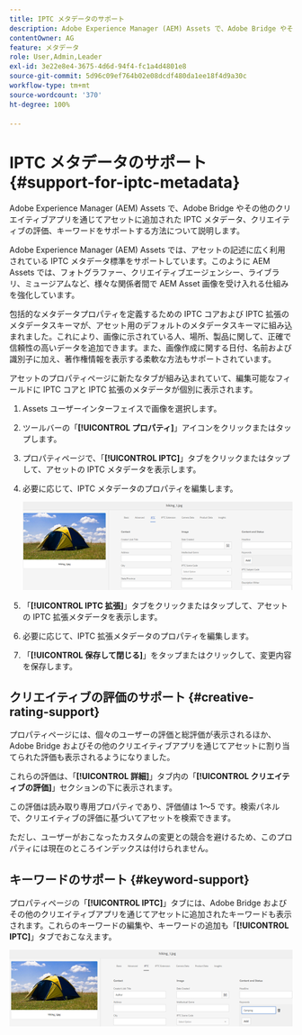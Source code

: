 ```yaml
---
title: IPTC メタデータのサポート
description: Adobe Experience Manager (AEM) Assets で、Adobe Bridge やその他のクリエイティブアプリを通じてアセットに追加された IPTC メタデータ、クリエイティブの評価、キーワードをサポートする方法について説明します。
contentOwner: AG
feature: メタデータ
role: User,Admin,Leader
exl-id: 3e22e8e4-3675-4d6d-94f4-fc1a4d4801e8
source-git-commit: 5d96c09ef764b02e08dcdf480da1ee18f4d9a30c
workflow-type: tm+mt
source-wordcount: '370'
ht-degree: 100%

---
```


# IPTC メタデータのサポート {#support-for-iptc-metadata}

Adobe Experience Manager (AEM) Assets で、Adobe Bridge やその他のクリエイティブアプリを通じてアセットに追加された IPTC メタデータ、クリエイティブの評価、キーワードをサポートする方法について説明します。

Adobe Experience Manager (AEM) Assets では、アセットの記述に広く利用されている IPTC メタデータ標準をサポートしています。このように AEM Assets では、フォトグラファー、クリエイティブエージェンシー、ライブラリ、ミュージアムなど、様々な関係者間で AEM Asset 画像を受け入れる仕組みを強化しています。

包括的なメタデータプロパティを定義するための IPTC コアおよび IPTC 拡張のメタデータスキーマが、アセット用のデフォルトのメタデータスキーマに組み込まれました。これにより、画像に示されている人、場所、製品に関して、正確で信頼性の高いデータを追加できます。また、画像作成に関する日付、名前および識別子に加え、著作権情報を表示する柔軟な方法もサポートされています。

アセットのプロパティページに新たなタブが組み込まれていて、編集可能なフィールドに IPTC コアと IPTC 拡張のメタデータが個別に表示されます。

1. Assets ユーザーインターフェイスで画像を選択します。
1. ツールバーの「**[!UICONTROL プロパティ]**」アイコンをクリックまたはタップします。
1. プロパティページで、「**[!UICONTROL IPTC]**」タブをクリックまたはタップして、アセットの IPTC メタデータを表示します。
1. 必要に応じて、IPTC メタデータのプロパティを編集します。

   ![iptc_tab](assets/iptc_tab.png)

1. 「**[!UICONTROL IPTC 拡張]**」タブをクリックまたはタップして、アセットの IPTC 拡張メタデータを表示します。
1. 必要に応じて、IPTC 拡張メタデータのプロパティを編集します。
1. 「**[!UICONTROL 保存して閉じる]**」をタップまたはクリックして、変更内容を保存します。

## クリエイティブの評価のサポート {#creative-rating-support}

プロパティページには、個々のユーザーの評価と総評価が表示されるほか、Adobe Bridge およびその他のクリエイティブアプリを通じてアセットに割り当てられた評価も表示されるようになりました。

これらの評価は、「**[!UICONTROL 詳細]**」タブ内の「**[!UICONTROL クリエイティブの評価]**」セクションの下に表示されます。

この評価は読み取り専用プロパティであり、評価値は 1～5 です。検索パネルで、クリエイティブの評価に基づいてアセットを検索できます。

ただし、ユーザーがおこなったカスタムの変更との競合を避けるため、このプロパティには現在のところインデックスは付けられません。

## キーワードのサポート {#keyword-support}

プロパティページの「**[!UICONTROL IPTC]**」タブには、Adobe Bridge およびその他のクリエイティブアプリを通じてアセットに追加されたキーワードも表示されます。これらのキーワードの編集や、キーワードの追加も「**[!UICONTROL IPTC]**」タブでおこなえます。

![keywords](assets/keywords.png)
